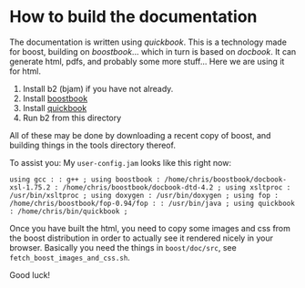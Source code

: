 How to build the documentation
==============================

The documentation is written using *quickbook*. This is a technology made for boost,
building on *boostbook*... which in turn is based on *docbook*. It can generate
html, pdfs, and probably some more stuff... Here we are using it for html.

1. Install b2 (bjam) if you have not already.  
2. Install [boostbook](http://www.boost.org/doc/libs/1_61_0/doc/html/boostbook/getting/started.html)  
3. Install [quickbook](http://www.boost.org/doc/libs/1_61_0/doc/html/quickbook/install.html)  
4. Run b2 from this directory  

All of these may be done by downloading a recent copy of boost, and building things in the tools directory thereof.  

To assist you: My `user-config.jam` looks like this right now:

``
using gcc : : g++ ;
using boostbook
  : /home/chris/boostbook/docbook-xsl-1.75.2
  : /home/chris/boostbook/docbook-dtd-4.2
  ;
using xsltproc : /usr/bin/xsltproc ;
using doxygen : /usr/bin/doxygen ;
using fop : /home/chris/boostbook/fop-0.94/fop : : /usr/bin/java ;
using quickbook
  : /home/chris/bin/quickbook
  ;
``

Once you have built the html, you need to copy some images and css from the
boost distribution in order to actually see it rendered nicely in your browser.
Basically you need the things in `boost/doc/src`, see `fetch_boost_images_and_css.sh`.

Good luck!
